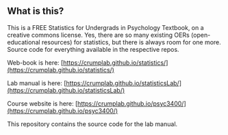 ## What is this?

This is a FREE Statistics for Undergrads in Psychology Textbook, on a creative commons license. Yes, there are so many existing OERs (open-educational resources) for statistics, but there is always room for one more. Source code for everything available in the respective repos.

Web-book is here: [https://crumplab.github.io/statistics/](https://crumplab.github.io/statistics/)

Lab manual is here: [https://crumplab.github.io/statisticsLab/](https://crumplab.github.io/statisticsLab/)

Course website is here: [https://crumplab.github.io/psyc3400/](https://crumplab.github.io/psyc3400/)

This repository contains the source code for the lab manual.


